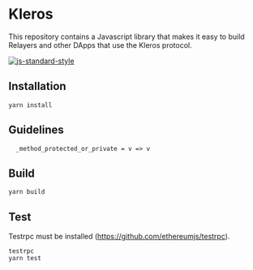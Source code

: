 # Kleros

This repository contains a Javascript library that makes it easy to build Relayers and other DApps that use the Kleros protocol.

[![js-standard-style](https://cdn.rawgit.com/feross/standard/master/badge.svg)](https://github.com/feross/standard)

## Installation

```
yarn install
```

## Guidelines

```
  _method_protected_or_private = v => v
```

## Build

```
yarn build
```

## Test

Testrpc must be installed (https://github.com/ethereumjs/testrpc).

```
testrpc
yarn test
```
